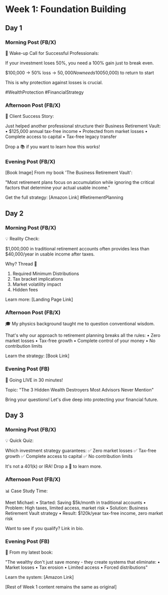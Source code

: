 # Week 1: Foundation Building

## Day 1

### Morning Post (FB/X)
🚨 Wake-up Call for Successful Professionals:

If your investment loses 50%, you need a 100% gain just to break even.

$100,000 → 50% loss → $50,000
Now needs 100% gain ($50,000) to return to start

This is why protection against losses is crucial.

#WealthProtection #FinancialStrategy

### Afternoon Post (FB/X)
🎯 Client Success Story:

Just helped another professional structure their Business Retirement Vault:
• $125,000 annual tax-free income
• Protected from market losses
• Complete access to capital
• Tax-free legacy transfer

Drop a 📚 if you want to learn how this works!

### Evening Post (FB/X)
[Book Image]
From my book 'The Business Retirement Vault':

"Most retirement plans focus on accumulation while ignoring the critical factors that determine your actual usable income."

Get the full strategy: [Amazon Link]
#RetirementPlanning

## Day 2

### Morning Post (FB/X)
💡 Reality Check:

$1,000,000 in traditional retirement accounts often provides less than $40,000/year in usable income after taxes.

Why? Thread 🧵
1. Required Minimum Distributions
2. Tax bracket implications
3. Market volatility impact
4. Hidden fees

Learn more: [Landing Page Link]

### Afternoon Post (FB/X)
🎓 My physics background taught me to question conventional wisdom.

That's why our approach to retirement planning breaks all the rules:
• Zero market losses
• Tax-free growth
• Complete control of your money
• No contribution limits

Learn the strategy: [Book Link]

### Evening Post (FB)
🎥 Going LIVE in 30 minutes!

Topic: "The 3 Hidden Wealth Destroyers Most Advisors Never Mention"

Bring your questions! Let's dive deep into protecting your financial future.

## Day 3

### Morning Post (FB/X)
💡 Quick Quiz:

Which investment strategy guarantees:
✅ Zero market losses
✅ Tax-free growth
✅ Complete access to capital
✅ No contribution limits

It's not a 401(k) or IRA!
Drop a 🤔 to learn more.

### Afternoon Post (FB/X)
📊 Case Study Time:

Meet Michael:
• Started: Saving $5k/month in traditional accounts
• Problem: High taxes, limited access, market risk
• Solution: Business Retirement Vault strategy
• Result: $120k/year tax-free income, zero market risk

Want to see if you qualify? Link in bio.

### Evening Post (FB)
🎯 From my latest book:

"The wealthy don't just save money - they create systems that eliminate:
• Market losses
• Tax erosion
• Limited access
• Forced distributions"

Learn the system: [Amazon Link]

[Rest of Week 1 content remains the same as original]